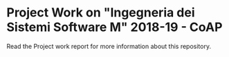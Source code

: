 # Project Work on "Ingegneria dei Sistemi Software M" 2018-19 - CoAP

Read the Project work report for more information about this repository.